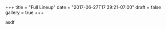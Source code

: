+++
title = "Full Lineup"
date = "2017-06-27T17:39:21-07:00"
draft = false
gallery = true
+++


asdf